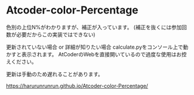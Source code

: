 # Atcoder-color-Percentage
色別の上位N%がわかりますが、補正が入っています。
(補正を抜くには参加回数が必要だからこの実装ではできない)

更新されていない場合 or 詳細が知りたい場合
calculate.pyをコンソール上で動かすと表示されます。
AtCoderのWebを直接開いているので過度な使用はお控えください。

更新は手動のため遅れることがあります。


https://harurunrunrun.github.io/Atcoder-color-Percentage/

